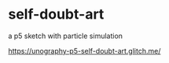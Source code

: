 # self-doubt-art
a p5 sketch with particle simulation

https://unography-p5-self-doubt-art.glitch.me/
